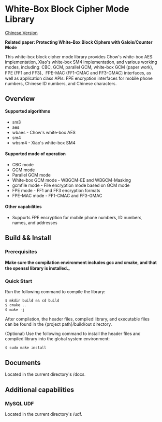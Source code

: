 # White-Box Block Cipher Mode Library

[Chinese Version](./README.CN.md)

**Related paper: Protecting White-Box Block Ciphers with Galois/Counter Mode**

This white-box block cipher mode library provides Chow's white-box AES implementation, Xiao's white-box SM4 implementation, and various working modes, including: CBC, GCM, parallel GCM, white-box GCM (paper work), FPE (FF1 and FF3)、FPE-MAC (FF1-CMAC and FF3-GMAC) interfaces, as well as application class APIs: FPE encryption interfaces for mobile phone numbers, Chinese ID numbers, and Chinese characters.

## Overview

#### Supported algorithms

- sm3
- aes
- wbaes - Chow's white-box AES
- sm4
- wbsm4 - Xiao's white-box SM4

#### Supported mode of operation

- CBC mode
- GCM mode
- Parallel GCM mode
- White-box GCM mode - WBGCM-EE and WBGCM-Masking
- gcmfile mode - File encryption mode based on GCM mode
- FPE mode - FF1 and FF3 encryption formats
- FPE-MAC mode - FF1-CMAC and FF3-GMAC

#### Other capabilities
- Supports FPE encryption for mobile phone numbers, ID numbers, names, and addresses

## Build && Install

### Prerequisites

**Make sure the compilation environment includes gcc and cmake, and that the openssl library is installed.**。

### Quick Start

Run the following command to compile the library:
```asm
$ mkdir build && cd build
$ cmake ..
$ make -j
```
After compilation, the header files, compiled library, and executable files can be found in the {project path}/build/out directory.

(Optional) Use the following command to install the header files and compiled library into the global system environment:

```asm
$ sudo make install
```

## Documents

Located in the current directory's /docs.

## Additional capabilities

### MySQL UDF

Located in the current directory's /udf.